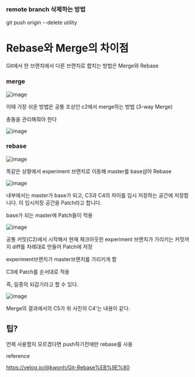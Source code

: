 ### remote branch 삭제하는 방법

git push origin --delete utility

# Rebase와 Merge의 차이점

Git에서 한 브랜치에서 다른 브랜치로 합치는 방법은 Merge와 Rebase

### merge

![image](https://user-images.githubusercontent.com/40421183/130629590-819442ce-1c06-47c1-971e-562858fb6a74.png)

이때 가장 쉬운 방법은 공통 조상인 c2에서 merge하는 방법 (3-way Merge)

충돌을 관리해줘야 한다

![image](https://user-images.githubusercontent.com/40421183/130629838-45119202-ca2d-4c6c-9524-6378f18409cf.png)


### rebase

![image](https://user-images.githubusercontent.com/40421183/130629590-819442ce-1c06-47c1-971e-562858fb6a74.png)

똑같은 상황에서 experiment 브랜치로 이동해 master를 base삼아 Rebase 


![image](https://user-images.githubusercontent.com/40421183/130630221-2c14ca0d-c1e9-42c7-a236-5cf52eb2078d.png)



내부에서는 master가 base가 되고, C3과 C4의 차이를 임시 저장하는 공간에 저장합니다. 이 임시저장 공간을 Patch라고 합니다.

base가 되는 master에 Patch들이 적용

![image](https://user-images.githubusercontent.com/40421183/130630193-5cf77328-45e8-429c-8342-724ab724ad5e.png)


공통 커밋(C2)에서 시작해서 현재 체크아웃한 experiment 브랜치가 가리키는 커밋까지 diff를 차례대로 만들어 Patch에 저장

experiment브랜치가 master브랜치를 가리키게 함

C3에 Patch를 순서대로 적용

즉, 일종의 되감기라고 할 수 있다.

![image](https://user-images.githubusercontent.com/40421183/130630372-e5d14b16-8bae-4d07-93a9-185a6e932285.png)

Merge의 결과에서의 C5가 위 사진의 C4'는 내용이 같다.


## 팁?

언제 사용할지 모르겠다면 push하기전에만 rebase를 사용



reference 

https://velog.io/@kwonh/Git-Rebase%EB%9E%80



